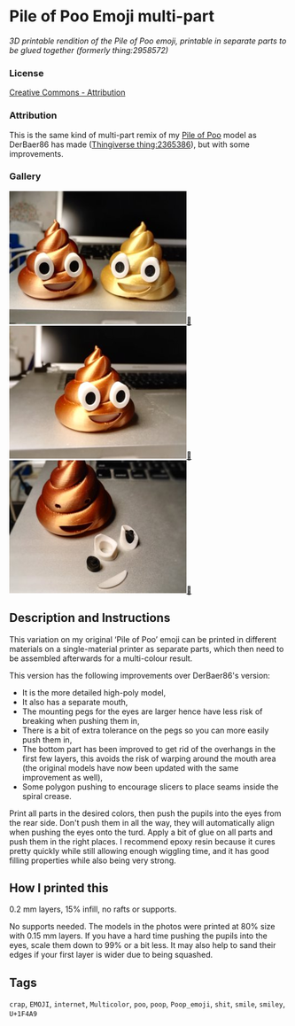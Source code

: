 # Pile of Poo Emoji multi-part
*3D printable rendition of the Pile of Poo emoji, printable in separate parts to be glued together (formerly thing:2958572)*

### License
[Creative Commons - Attribution](https://creativecommons.org/licenses/by/4.0/)

### Attribution
This is the same kind of multi-part remix of my [Pile of Poo](https://github.com/DrLex0/print3D-pile-of-poo-emoji) model as DerBaer86 has made ([Thingiverse thing:2365386](https://www.thingiverse.com/thing:2365386)), but with some improvements.

### Gallery

![Photo 1](thumbs/MultiTurd1.jpg)[🔎](images/MultiTurd1.jpg) ![Photo 2](thumbs/MultiTurd2.jpg)[🔎](images/MultiTurd2.jpg) ![Separate parts](thumbs/MultiTurd3.jpg)[🔎](images/MultiTurd3.jpg)


## Description and Instructions

This variation on my original ‘Pile of Poo’ emoji can be printed in different materials on a single-material printer as separate parts, which then need to be assembled afterwards for a multi-colour result.

This version has the following improvements over DerBaer86's version:
* It is the more detailed high-poly model,
* It also has a separate mouth,
* The mounting pegs for the eyes are larger hence have less risk of breaking when pushing them in,
* There is a bit of extra tolerance on the pegs so you can more easily push them in,
* The bottom part has been improved to get rid of the overhangs in the first few layers, this avoids the risk of warping around the mouth area (the original models have now been updated with the same improvement as well),
* Some polygon pushing to encourage slicers to place seams inside the spiral crease.

Print all parts in the desired colors, then push the pupils into the eyes from the rear side. Don't push them in all the way, they will automatically align when pushing the eyes onto the turd. Apply a bit of glue on all parts and push them in the right places. I recommend epoxy resin because it cures pretty quickly while still allowing enough wiggling time, and it has good filling properties while also being very strong.


## How I printed this

0.2 mm layers, 15% infill, no rafts or supports.

No supports needed. The models in the photos were printed at 80% size with 0.15 mm layers. If you have a hard time pushing the pupils into the eyes, scale them down to 99% or a bit less. It may also help to sand their edges if your first layer is wider due to being squashed.


## Tags
`crap`, `EMOJI`, `internet`, `Multicolor`, `poo`, `poop`, `Poop_emoji`, `shit`, `smile`, `smiley`, `U+1F4A9`
